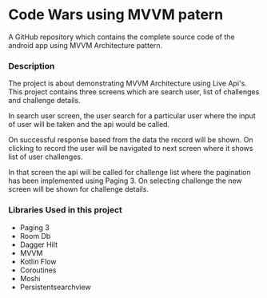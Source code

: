# Code Wars using MVVM patern

A GitHub repository which contains the complete source code of the android app using MVVM Architecture pattern.

### Description
The project is about demonstrating MVVM Architecture using Live Api's. This project contains three screens which are search user, list of challenges and challenge details.

In search user screen, the user search for a particular user where the input of user will be taken and the api would be called.

On successful response based from the data the record will be shown. On clicking to record the user will be navigated to next screen where it shows list of user challenges.

In that screen the api will be called for challenge list where the pagination has been implemented using Paging 3. On selecting challenge the new screen will be shown for challenge details.


### Libraries Used in this project

- Paging 3
- Room Db
- Dagger Hilt
- MVVM
- Kotlin Flow
- Coroutines
- Moshi
- Persistentsearchview

